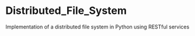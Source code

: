 # Distributed_File_System
Implementation of a distributed file system in Python using RESTful services
